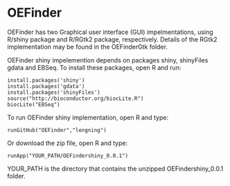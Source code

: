 # OEFinder

OEFinder has two Graphical user interface (GUI) impelmentations, using R/shiny package and R/RGtk2 package, respectively. Details of the RGtk2 implementation may be found in the OEFinderGtk folder.

OEFinder shiny impelemention depends on packages shiny, shinyFiles gdata and EBSeq. To install these packages, open R and run:
```
install.packages('shiny')
install.packages('gdata')
install.packages('shinyFiles')
source("http://bioconductor.org/biocLite.R")
biocLite("EBSeq")
```

To run OEFinder shiny implementation, open R and type:
```
runGitHub("OEFinder","lengning")
```

Or download the zip file, open R and type:
```
runApp("YOUR_PATH/OEFindershiny_0.0.1")
```
YOUR_PATH is the directory that contains the unzipped OEFindershiny_0.0.1 folder.
